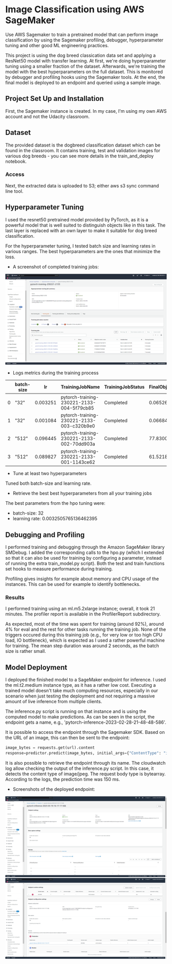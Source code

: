 # Image Classification using AWS SageMaker

Use AWS Sagemaker to train a pretrained model that can perform image classification by using the Sagemaker profiling, debugger, hyperparameter tuning and other good ML engineering practices.

This project is using the dog breed classication data set and applying a ResNet50 model with transfer learning. At first, we're doing hyperparameter tuning using a smaller fraction of the dataset. Afterwards, we're training the model with the best hyperparameters on the full dataset. This is monitored by debugger and profiling hooks using the Sagemaker tools. At the end, the final model is deployed to an endpoint and queried using a sample image.

## Project Set Up and Installation

First, the Sagemaker instance is created. In my case, I'm using my own AWS account and not the Udacity classroom.

## Dataset
The provided dataset is the dogbreed classification dataset which can be found in the classroom.
It contains training, test and validation images for various dog breeds - you can see more details in the train_and_deploy notebook.

### Access
Next, the extracted data is uploaded to S3; either aws s3 sync command line tool.

## Hyperparameter Tuning
I used the resnet50 pretrained model provided by PyTorch, as it is a powerful model that is well suited to distinguish objects like in this task. The last layer is replaced with an own layer to make it suitable for dog breed classification.

For the hyperparameter tuning, I tested batch size and learning rates in various ranges. The best hyperparameters are the ones that minimize the loss.

* A screenshot of completed training jobs:

![hyperparameter tuning job results](screenshots/hyperparameter-tuning-job.png)

* Logs metrics during the training process

|	|batch-size	|lr	|TrainingJobName	|TrainingJobStatus	|FinalObjectiveValue	|TrainingStartTime	|TrainingEndTime	|TrainingElapsedTimeSeconds|
|---|-------|-----------|-------------------------------------------|-----------|-----------|---------------------------|---------------------------|-----|
|0	|"32"	|0.003251	|pytorch-training-230221-2133-004-5f79cb85	|Completed	|0.065263	|2023-02-21 21:57:49+00:00	|2023-02-21 22:02:17+00:00	|268.0|
|1	|"32"	|0.001084	|pytorch-training-230221-2133-003-c320b9e0	|Completed	|0.066843	|2023-02-21 21:52:33+00:00	|2023-02-21 21:57:05+00:00	|272.0|
|2	|"512"	|0.096445	|pytorch-training-230221-2133-002-70dd903a	|Completed	|77.830025	|2023-02-21 21:44:01+00:00	|2023-02-21 21:51:04+00:00	|423.0|
|3	|"512"	|0.089827	|pytorch-training-230221-2133-001-1143ce62	|Completed	|61.521866	|2023-02-21 21:34:46+00:00	|2023-02-21 21:42:14+00:00	|448.0|

* Tune at least two hyperparameters

Tuned both batch-size and learning rate.

* Retrieve the best best hyperparameters from all your training jobs

The best parameters from the hpo tuning were:

* batch-size: 32
* learning rate: 0.0032505765136462395

## Debugging and Profiling

I performed training and debugging through the Amazon SageMaker library SMDebug. I added the corresponding calls to the hpo.py (which I extended so that it can also be used for training by configuring a parameter, instead of running the extra train_model.py script). Both the test and train functions set hooks to measure performance during training.

Profiling gives insights for example about memory and CPU usage of the instances. This can be used for example to identify bottlenecks.

### Results

I performed training using an ml.m5.2xlarge instance; overall, it took 21 minutes.
The profiler report is available in the ProfilerReport subdirectory.

As expected, most of the time was spent for training (around 92%), around 4% for eval and the rest for other tasks running the training job. None of the triggers occured during this training job (e.g., for very low or too high CPU load, IO bottleneck), which is expected as I used a rather powerful machine for training. The mean step duration was around 2 seconds, as the batch size is rather small.


## Model Deployment

I deployed the finished model to a SageMaker endpoint for inference. I used the ml.t2.medium instance type, as it has a rather low cost. Executing a trained model doesn't take much computing resources, especially in our scenario when just testing the deployment and not requiring a massive amount of live inference from multiple clients.

The inference.py script is running on that instance and is using the computed model to make predictions. As can be seen in the script, the endpoint gets a name, e.g., 'pytorch-inference-2023-02-28-21-48-48-586'. 

It is possible to access the endpoint through the Sagemaker SDK. Based on the URL of an image, this can then be sent to the endpoint:

```python
image_bytes = requests.get(url).content
response=predictor.predict(image_bytes, initial_args={"ContentType": "image/jpeg"})
```

It is also possible to retrieve the endpoint through its name. The cloudwatch log allow checking the output of the inference.py script. In this case, it detects the content type of image/jpeg. The request body type is bytearray. According to the logs, the prediction time was 150 ms.

* Screenshots of the deployed endpoint:

![Screenshot of deployed endpoint](screenshots/endpoint.png)
![Screenshot of deployed endpoint](screenshots/endpoint-2.png)

